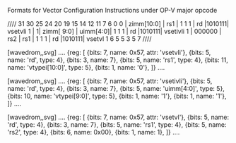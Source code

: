 Formats for Vector Configuration Instructions under OP-V major opcode

////
31 30         25 24      20 19      15 14   12 11      7 6     0
0 |        zimm[10:0]      |    rs1   | 1 1 1 |    rd   |1010111| vsetvli
1 |   1|  zimm[ 9:0]       | uimm[4:0]| 1 1 1 |    rd   |1010111| vsetivli
1 |   000000    |   rs2    |    rs1   | 1 1 1 |    rd   |1010111| vsetvl
1        6            5          5        3        5        7
////

[wavedrom,,svg]
....
{reg: [
{bits: 7,  name: 0x57, attr: 'vsetvli'},
{bits: 5,  name: 'rd', type: 4},
{bits: 3,  name: 7},
{bits: 5,  name: 'rs1', type: 4},
{bits: 11, name: 'vtypei[10:0]', type: 5},
{bits: 1,  name: '0'},
]}
....

[wavedrom,,svg]
....
{reg: [
{bits: 7,  name: 0x57, attr: 'vsetivli'},
{bits: 5,  name: 'rd', type: 4},
{bits: 3,  name: 7},
{bits: 5,  name: 'uimm[4:0]', type: 5},
{bits: 10, name: 'vtypei[9:0]', type: 5},
{bits: 1, name: '1'},
{bits: 1,  name: '1'},
]}
....

[wavedrom,,svg]
....
{reg: [
{bits: 7,  name: 0x57, attr: 'vsetvl'},
{bits: 5,  name: 'rd', type: 4},
{bits: 3,  name: 7},
{bits: 5,  name: 'rs1', type: 4},
{bits: 5,  name: 'rs2', type: 4},
{bits: 6,  name: 0x00},
{bits: 1,  name: 1},
]}
....
